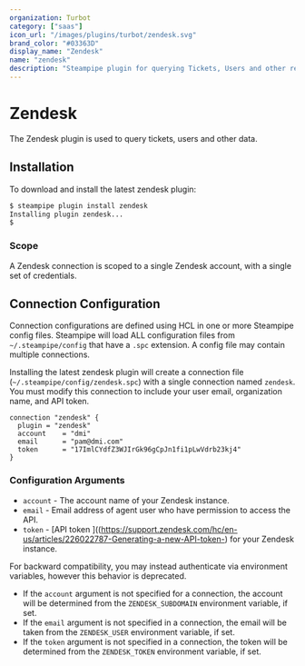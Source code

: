 ```yaml
---
organization: Turbot
category: ["saas"]
icon_url: "/images/plugins/turbot/zendesk.svg"
brand_color: "#03363D"
display_name: "Zendesk"
name: "zendesk"
description: "Steampipe plugin for querying Tickets, Users and other resources."
---
```


# Zendesk

The Zendesk plugin is used to query tickets, users and other data.

## Installation

To download and install the latest zendesk plugin:

```bash
$ steampipe plugin install zendesk
Installing plugin zendesk...
$
```
### Scope

A Zendesk connection is scoped to a single Zendesk account, with a single set of credentials.


## Connection Configuration

Connection configurations are defined using HCL in one or more Steampipe config files. Steampipe will load ALL configuration files from `~/.steampipe/config` that have a `.spc` extension. A config file may contain multiple connections.

Installing the latest zendesk plugin will create a connection file (`~/.steampipe/config/zendesk.spc`) with a single connection named `zendesk`. You must modify this connection to include your user email, organization name, and API token.

  ```hcl
  connection "zendesk" {
    plugin = "zendesk"
    account    = "dmi"
    email      = "pam@dmi.com"
    token      = "17ImlCYdfZ3WJIrGk96gCpJn1fi1pLwVdrb23kj4"
  }
  ```

### Configuration Arguments
- `account` - The account name of your Zendesk instance. 
- `email` - Email address of agent user who have permission to access the API.
- `token` - [API token ]((https://support.zendesk.com/hc/en-us/articles/226022787-Generating-a-new-API-token-) for your Zendesk instance. 


For backward compatibility, you may instead authenticate via environment variables, however this behavior is deprecated.
-  If the `account` argument is not specified for a connection, the account will be determined from the `ZENDESK_SUBDOMAIN` environment variable, if set.
-  If the `email` argument is not specified in a connection, the email will be taken from the `ZENDESK_USER` environment variable, if set.
- If the `token` argument is not specified in a connection, the token will be determined from the `ZENDESK_TOKEN` environment variable, if set.